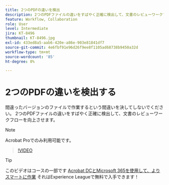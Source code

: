 ```yaml
---
title: 2つのPDFの違いを検出
description: 2つのPDFファイルの違いをすばやく正確に検出して、文書のレビューワークフローを向上させます。
feature: Workflow, Collaboration
role: User
level: Intermediate
jira: KT-8496
thumbnail: KT-8496.jpg
exl-id: 433ed8a5-aab6-420e-a86e-903e81841df7
source-git-commit: 4e6fbf91e96d26f9ee8f1105ad68738b9450a32d
workflow-type: tm+mt
source-wordcount: '85'
ht-degree: 0%

---
```


# 2つのPDFの違いを検出する

間違ったバージョンのファイルで作業するという間違いを決してしないでください。 2つのPDFファイルの違いをすばやく正確に検出して、文書のレビューワークフローを向上させます。

>[!NOTE]
>
>Acrobat Proでのみ利用可能です。

>[!VIDEO](https://video.tv.adobe.com/v/337211?quality=12&learn=on&hidetitle=true)

>[!TIP]
>
>このビデオはコースの一部です [Acrobat DCとMicrosoft 365を使用して、よりスマートに作業](https://experienceleague.adobe.com/?recommended=Acrobat-U-1-2021.microsoft365) それはExperience Leagueで無料で入手できます！
